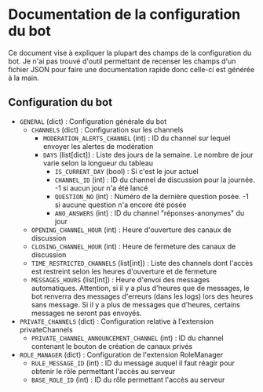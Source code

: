 # Documentation de la configuration du bot

Ce document vise à expliquer la plupart des champs de la configuration du bot.
Je n'ai pas trouvé d'outil permettant de recenser les champs d'un fichier JSON pour faire une documentation rapide donc celle-ci est générée à la main.

## Configuration du bot

- `GENERAL` (dict) : Configuration générale du bot
    - `CHANNELS` (dict) : Configuration sur les channels
      - `MODERATION_ALERTS_CHANNEL` (int) : ID du channel sur lequel envoyer les alertes de modération
      - `DAYS` (list[dict]) : Liste des jours de la semaine. Le nombre de jour varie selon la longueur du tableau
        - `IS_CURRENT_DAY` (bool) : Si c'est le jour actuel
        - `CHANNEL_ID` (int) : ID du channel de discussion pour la journée. -1 si aucun jour n'a été lancé
        - `QUESTION_NO` (int) : Numéro de la dernière question posée. -1 si aucune question n'a encore été posée 
        - `ANO_ANSWERS` (int)  : ID du channel "réponses-anonymes" du jour
    - `OPENING_CHANNEL_HOUR` (int) : Heure d'ouverture des canaux de discussion
    - `CLOSING_CHANNEL_HOUR` (int) : Heure de fermeture des canaux de discussion
    - `TIME_RESTRICTED_CHANNELS` (list[int]) : Liste des channels dont l'accès est restreint selon les heures d'ouverture et de fermeture
    - `MESSAGES_HOURS` (list[int]) : Heure d'envoi des messages automatiques. Attention, si il y a plus d'heures que de messages, le bot renverra des messages d'erreurs (dans les logs) lors des heures sans message. Si il y a plus de messages que d'heures, certains messages ne seront pas envoyés.
- `PRIVATE_CHANNELS` (dict) : Configuration relative à l'extension privateChannels
  - `PRIVATE_CHANNEL_ANNOUNCEMENT_CHANNEL` (int) : ID du channel contenant le bouton de création de canaux privés
- `ROLE_MANAGER` (dict) : Configuration de l'extension RoleManager
  - `RULE_MESSAGE_ID` (int) : ID du message auquel il faut réagir pour obtenir le rôle permettant l'accès au serveur
  - `BASE_ROLE_ID` (int) : ID du rôle permettant l'accès au serveur